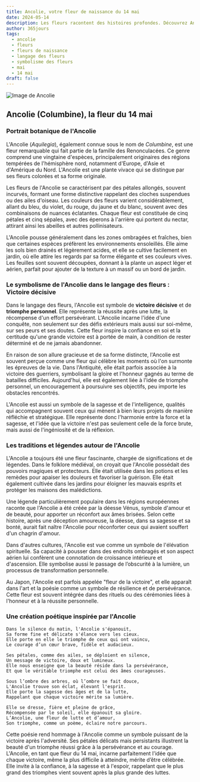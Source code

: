 ```yaml
---
title: Ancolie, votre fleur de naissance du 14 mai
date: 2024-05-14
description: Les fleurs racontent des histoires profondes. Découvrez Ancolie, votre fleur de naissance du 14 mai, ses symboles et récits fascinants. Plongez dans sa signification et son langage unique dans l'art floral.
author: 365jours
tags:
  - ancolie
  - fleurs
  - fleurs de naissance
  - langage des fleurs
  - symbolisme des fleurs
  - mai
  - 14 mai
draft: false
---
```



![Image de Ancolie](https://cdn.pixabay.com/photo/2017/08/04/00/05/columbine-2578719_960_720.jpg#center)


## Ancolie (Columbine), la fleur du 14 mai

### Portrait botanique de l'Ancolie

L'Ancolie (_Aquilegia_), également connue sous le nom de _Columbine_, est une fleur remarquable qui fait partie de la famille des Renonculacées. Ce genre comprend une vingtaine d'espèces, principalement originaires des régions tempérées de l'hémisphère nord, notamment d'Europe, d'Asie et d'Amérique du Nord. L'Ancolie est une plante vivace qui se distingue par ses fleurs colorées et sa forme originale.

Les fleurs de l'Ancolie se caractérisent par des pétales allongés, souvent incurvés, formant une forme distinctive rappelant des cloches suspendues ou des ailes d'oiseau. Les couleurs des fleurs varient considérablement, allant du bleu, du violet, du rouge, du jaune et du blanc, souvent avec des combinaisons de nuances éclatantes. Chaque fleur est constituée de cinq pétales et cinq sépales, avec des éperons à l'arrière qui portent du nectar, attirant ainsi les abeilles et autres pollinisateurs.

L'Ancolie pousse généralement dans les zones ombragées et fraîches, bien que certaines espèces préfèrent les environnements ensoleillés. Elle aime les sols bien drainés et légèrement acides, et elle se cultive facilement en jardin, où elle attire les regards par sa forme élégante et ses couleurs vives. Les feuilles sont souvent découpées, donnant à la plante un aspect léger et aérien, parfait pour ajouter de la texture à un massif ou un bord de jardin.

### Le symbolisme de l'Ancolie dans le langage des fleurs : Victoire décisive

Dans le langage des fleurs, l'Ancolie est symbole de **victoire décisive** et de **triomphe personnel**. Elle représente la réussite après une lutte, la récompense d'un effort persévérant. L'Ancolie incarne l'idée d'une conquête, non seulement sur des défis extérieurs mais aussi sur soi-même, sur ses peurs et ses doutes. Cette fleur inspire la confiance en soi et la certitude qu'une grande victoire est à portée de main, à condition de rester déterminé et de ne jamais abandonner.

En raison de son allure gracieuse et de sa forme distincte, l'Ancolie est souvent perçue comme une fleur qui célèbre les moments où l'on surmonte les épreuves de la vie. Dans l'Antiquité, elle était parfois associée à la victoire des guerriers, symbolisant la gloire et l'honneur gagnés au terme de batailles difficiles. Aujourd'hui, elle est également liée à l'idée de triomphe personnel, un encouragement à poursuivre ses objectifs, peu importe les obstacles rencontrés.

L'Ancolie est aussi un symbole de la sagesse et de l'intelligence, qualités qui accompagnent souvent ceux qui mènent à bien leurs projets de manière réfléchie et stratégique. Elle représente donc l'harmonie entre la force et la sagesse, et l'idée que la victoire n'est pas seulement celle de la force brute, mais aussi de l'ingéniosité et de la réflexion.

### Les traditions et légendes autour de l'Ancolie

L'Ancolie a toujours été une fleur fascinante, chargée de significations et de légendes. Dans le folklore médiéval, on croyait que l'Ancolie possédait des pouvoirs magiques et protecteurs. Elle était utilisée dans les potions et les remèdes pour apaiser les douleurs et favoriser la guérison. Elle était également cultivée dans les jardins pour éloigner les mauvais esprits et protéger les maisons des malédictions.

Une légende particulièrement populaire dans les régions européennes raconte que l'Ancolie a été créée par la déesse Vénus, symbole d'amour et de beauté, pour apporter un réconfort aux âmes brisées. Selon cette histoire, après une déception amoureuse, la déesse, dans sa sagesse et sa bonté, aurait fait naître l'Ancolie pour réconforter ceux qui avaient souffert d'un chagrin d'amour.

Dans d'autres cultures, l'Ancolie est vue comme un symbole de l'élévation spirituelle. Sa capacité à pousser dans des endroits ombragés et son aspect aérien lui confèrent une connotation de croissance intérieure et d'ascension. Elle symbolise aussi le passage de l’obscurité à la lumière, un processus de transformation personnelle.

Au Japon, l'Ancolie est parfois appelée "fleur de la victoire", et elle apparaît dans l'art et la poésie comme un symbole de résilience et de persévérance. Cette fleur est souvent intégrée dans des rituels ou des cérémonies liées à l'honneur et à la réussite personnelle.

### Une création poétique inspirée par l'Ancolie

```
Dans le silence du matin, l'Ancolie s'épanouit,
Sa forme fine et délicate s'élance vers les cieux.
Elle porte en elle le triomphe de ceux qui ont vaincu,
Le courage d’un cœur brave, fidèle et audacieux.

Ses pétales, comme des ailes, se déploient en silence,
Un message de victoire, doux et lumineux.
Elle nous enseigne que la beauté réside dans la persévérance,
Et que le véritable triomphe est celui des âmes courageuses.

Sous l’ombre des arbres, où l’ombre se fait douce,
L'Ancolie trouve son éclat, élevant l'esprit.
Elle porte la sagesse des âges et de la lutte,
Rappelant que chaque victoire mérite sa lumière.

Elle se dresse, fière et pleine de grâce,
Récompensée par le soleil, elle épanouit sa gloire.
L’Ancolie, une fleur de lutte et d’amour,
Son triomphe, comme un poème, éclaire notre parcours.
```

Cette poésie rend hommage à l'Ancolie comme un symbole puissant de la victoire après l'adversité. Ses pétales délicats mais persistants illustrent la beauté d'un triomphe réussi grâce à la persévérance et au courage. L'Ancolie, en tant que fleur du 14 mai, incarne parfaitement l'idée que chaque victoire, même la plus difficile à atteindre, mérite d’être célébrée. Elle invite à la confiance, à la sagesse et à l'espoir, rappelant que le plus grand des triomphes vient souvent après la plus grande des luttes.